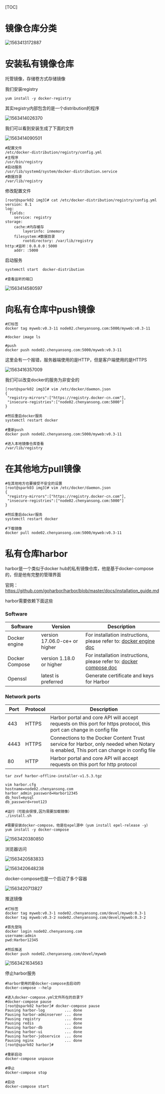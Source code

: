 [TOC]

# 镜像仓库分类

![1563413172887](E:\git-workspace\note\images\docker\1563413172887.png)



# 安装私有镜像仓库



托管镜像，存储卷方式存储镜像

我们安装registry

```shell
yum install -y docker-registry
```

其实registry内部包含的是一个distribution的程序

![1563414026370](E:\git-workspace\note\images\docker\1563414026370.png)

我们可以看到安装生成了下面的文件

![1563414090501](E:\git-workspace\note\images\docker\1563414090501.png)

```shell
#配置文件
/etc/docker-distribution/registry/config.yml
#主程序
/usr/bin/registry
#启动服务
/usr/lib/systemd/system/docker-distribution.service
#数据目录
/var/lib/registry
```

修改配置文件

```shell
[root@spark02 img3]# cat /etc/docker-distribution/registry/config.yml
version: 0.1
log:
  fields:
    service: registry
storage:
    cache:#内存缓存
        layerinfo: inmemory
    filesystem:#数据目录
        rootdirectory: /var/lib/registry
http:#监听：0.0.0.0：5000
    addr: :5000

```

启动服务

```shell
systemctl start  docker-distribution

#查看监听的端口
```

![1563414580597](E:\git-workspace\note\images\docker\1563414580597.png)

# 向私有仓库中push镜像

```shell
#打标签
docker tag myweb:v0.3-11 node02.chenyansong.com:5000/myweb:v0.3-11

#docker image ls

#push
docker push node02.chenyansong.com:5000/myweb:v0.3-11
```

这里会有一个报错，服务器端使用的是HTTP，但是客户端使用的是HTTPS

![1563416357009](E:\git-workspace\note\images\docker\1563416357009.png)

我们可以改变docker的服务为非安全的

```shell
[root@spark02 img3]# vim /etc/docker/daemon.json 
{
 "registry-mirrors":["https://registry.docker-cn.com"],
 "insecure-registries":["node02.chenyansong.com:5000"]
}

#然后重启docker服务
systemctl restart docker

#重新push
docker push node02.chenyansong.com:5000/myweb:v0.3-11

#进入本地镜像仓库查看
/var/lib/registry
```



# 在其他地方pull镜像

```shell
#在其他地方也要接受不安全的设置
[root@spark03 img3]# vim /etc/docker/daemon.json 
{
 "registry-mirrors":["https://registry.docker-cn.com"],
 "insecure-registries":["node02.chenyansong.com:5000"]
}

#然后重启docker服务
systemctl restart docker

#下载镜像
docker pull node02.chenyansong.com:5000/myweb:v0.3-11
```



#  私有仓库harbor

harbor是一个类似于docker hub的私有镜像仓库，他是基于docker-compose的，但是他有完整的管理界面

官网：https://github.com/goharbor/harbor/blob/master/docs/installation_guide.md

harbor需要依赖下面这些

### Software

| Software       | Version                       | Description                                                  |
| -------------- | ----------------------------- | ------------------------------------------------------------ |
| Docker engine  | version 17.06.0-ce+ or higher | For installation instructions, please refer to: [docker engine doc](https://docs.docker.com/engine/installation/) |
| Docker Compose | version 1.18.0 or higher      | For installation instructions, please refer to: [docker compose doc](https://docs.docker.com/compose/install/) |
| Openssl        | latest is preferred           | Generate certificate and keys for Harbor                     |

### Network ports

| Port | Protocol | Description                                                  |
| ---- | -------- | ------------------------------------------------------------ |
| 443  | HTTPS    | Harbor portal and core API will accept requests on this port for https protocol, this port can change in config file |
| 4443 | HTTPS    | Connections to the Docker Content Trust service for Harbor, only needed when Notary is enabled, This port can change in config file |
| 80   | HTTP     | Harbor portal and core API will accept requests on this port for http protocol |

```shell
tar zxvf harbor-offline-installer-v1.5.3.tgz

vim harbor.cfg
hostname=node02.chenyansong.com
harbor_admin_password=Harbor12345
db_host=mysql
db_password=root123

#运行（可能会很慢,因为需要加载镜像）
./install.sh

#需要安装docker-compose，他是在epel源中（yum install epel-release -y）
yum install -y docker-compose
```

![1563420380850](E:\git-workspace\note\images\docker\1563420380850.png)

浏览器访问

![1563420583833](E:\git-workspace\note\images\docker\1563420583833.png)

![1563420648238](E:\git-workspace\note\images\docker\1563420648238.png)

docker-compose也是一个启动了多个容器

![1563420713827](E:\git-workspace\note\images\docker\1563420713827.png)

推送镜像

```shell
#打标签
docker tag myweb:v0.3-1 node02.chenyansong.com/devel/myweb:0.3-1
docker tag myweb:v0.3-2 node02.chenyansong.com/devel/myweb:0.3-2

#首先登陆
docker login node02.chenyansong.com
username:admin
pwd:Harbor12345

#然后推送
docker push node02.chenyansong.com/devel/myweb
```

![1563421634563](E:\git-workspace\note\images\docker\1563421634563.png)

停止harbor服务

```shell
#harbor使用的是docker-compose去启动的
docker-compose --help

#进入docker-compose.yml文件所在的目录下
#docker-compose pause
[root@spark02 harbor]# docker-compose pause
Pausing harbor-log         ... done
Pausing harbor-adminserver ... done
Pausing registry           ... done
Pausing redis              ... done
Pausing harbor-db          ... done
Pausing harbor-ui          ... done
Pausing harbor-jobservice  ... done
Pausing nginx              ... done
[root@spark02 harbor]# 

#重新启动
docker-compose unpause

#停止
docker-compose stop

#启动
docker-compose start

```



